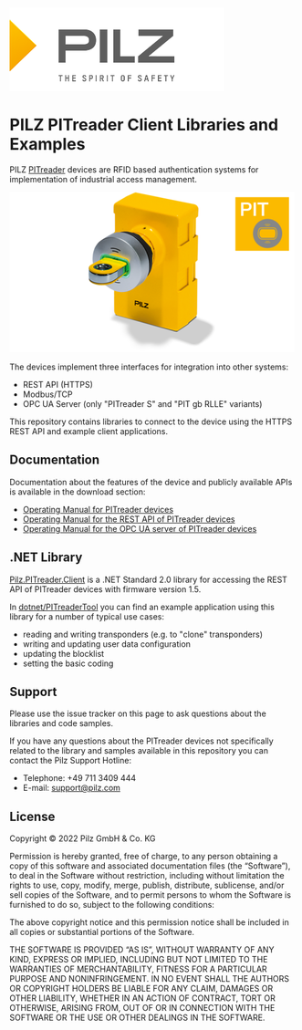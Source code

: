 [![PILZ](doc/pilz-logo.png)](https://www.pilz.com)

# PILZ PITreader Client Libraries and Examples

PILZ [PITreader](https://www.pilz.com/en-INT/access-permission) devices are RFID based authentication systems for implementation of industrial access management.

[![PILZ PITreader](doc/pitreader_ptm.png)](https://www.pilz.com/en-INT/access-permission)

The devices implement three interfaces for integration into other systems:
- REST API (HTTPS)
- Modbus/TCP
- OPC UA Server (only "PITreader S" and "PIT gb RLLE" variants)

This repository contains libraries to connect to the device using the HTTPS REST API and example client applications.

## Documentation

Documentation about the features of the device and publicly available APIs is available in the download section:

- [Operating Manual for PITreader devices](https://www.pilz.com/en-INT/search#SEARCH=1004806&pilz_group_type=download)
- [Operating Manual for the REST API of PITreader devices](https://www.pilz.com/en-INT/search#SEARCH=1005365&pilz_group_type=download)
- [Operating Manual for the OPC UA server of PITreader devices](https://www.pilz.com/en-INT/search#SEARCH=1005480&pilz_group_type=download)

## .NET Library

[Pilz.PITreader.Client](dotnet/PITreaderClient) is a .NET Standard 2.0 library for accessing the REST API of PITreader devices with firmware version 1.5.

In [dotnet/PITreaderTool](dotnet/PITreaderTool) you can find an example application using this library for a number of typical use cases:

- reading and writing transponders (e.g. to "clone" transponders)
- writing and updating user data configuration
- updating the blocklist
- setting the basic coding


## Support

Please use the issue tracker on this page to ask questions about the libraries and code samples.

If you have any questions about the PITreader devices not specifically related to the library and samples available in this repository you can contact the Pilz Support Hotline: 
- Telephone: +49 711 3409 444
- E-mail: support@pilz.com

## License

Copyright © 2022 Pilz GmbH & Co. KG

Permission is hereby granted, free of charge, to any person obtaining a copy of this software and associated documentation files (the “Software”), to deal in the Software without restriction, including without limitation the rights to use, copy, modify, merge, publish, distribute, sublicense, and/or sell copies of the Software, and to permit persons to whom the Software is furnished to do so, subject to the following conditions:

The above copyright notice and this permission notice shall be included in all copies or substantial portions of the Software.

THE SOFTWARE IS PROVIDED “AS IS”, WITHOUT WARRANTY OF ANY KIND, EXPRESS OR IMPLIED, INCLUDING BUT NOT LIMITED TO THE WARRANTIES OF MERCHANTABILITY, FITNESS FOR A PARTICULAR PURPOSE AND NONINFRINGEMENT. IN NO EVENT SHALL THE AUTHORS OR COPYRIGHT HOLDERS BE LIABLE FOR ANY CLAIM, DAMAGES OR OTHER LIABILITY, WHETHER IN AN ACTION OF CONTRACT, TORT OR OTHERWISE, ARISING FROM, OUT OF OR IN CONNECTION WITH THE SOFTWARE OR THE USE OR OTHER DEALINGS IN THE SOFTWARE.
